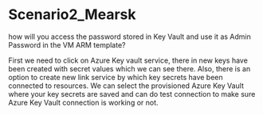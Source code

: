 # Scenario2_Mearsk
how will you access the password stored in Key Vault and use it as Admin Password in the VM ARM template?

First we need to click on Azure Key vault service, there in new keys have been created with secret values which we can see there. Also, there is an option to create new link service by which key secrets have been connected to resources. We can select the provisioned Azure Key Vault where your key secrets are saved and can do test connection to make sure Azure Key Vault connection is working or not. 

